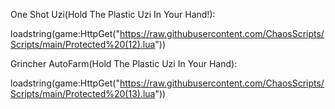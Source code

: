 One Shot Uzi(Hold The Plastic Uzi In Your Hand!):

loadstring(game:HttpGet("https://raw.githubusercontent.com/ChaosScripts/Scripts/main/Protected%20(12).lua"))



Grincher AutoFarm(Hold The Plastic Uzi In Your Hand):

loadstring(game:HttpGet("https://raw.githubusercontent.com/ChaosScripts/Scripts/main/Protected%20(13).lua"))
